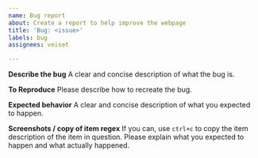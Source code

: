 ```yaml
---
name: Bug report
about: Create a report to help improve the webpage
title: 'Bug: <issue>'
labels: bug
assignees: veiset

---
```


**Describe the bug**
A clear and concise description of what the bug is.

**To Reproduce**
Please describe how to recreate the bug.

**Expected behavior**
A clear and concise description of what you expected to happen.

**Screenshots / copy of item regex**
If you can, use `ctrl+c` to copy the item description of the item in question. 
Please explain what you expected to happen and what actually happened.
